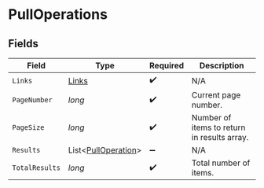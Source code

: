 # PullOperations


## Fields

| Field                                                       | Type                                                        | Required                                                    | Description                                                 |
| ----------------------------------------------------------- | ----------------------------------------------------------- | ----------------------------------------------------------- | ----------------------------------------------------------- |
| `Links`                                                     | [Links](../../Models/Shared/Links.md)                       | :heavy_check_mark:                                          | N/A                                                         |
| `PageNumber`                                                | *long*                                                      | :heavy_check_mark:                                          | Current page number.                                        |
| `PageSize`                                                  | *long*                                                      | :heavy_check_mark:                                          | Number of items to return in results array.                 |
| `Results`                                                   | List<[PullOperation](../../Models/Shared/PullOperation.md)> | :heavy_minus_sign:                                          | N/A                                                         |
| `TotalResults`                                              | *long*                                                      | :heavy_check_mark:                                          | Total number of items.                                      |